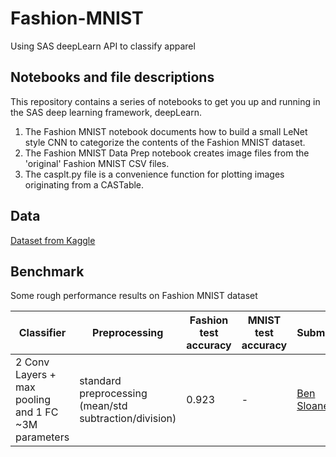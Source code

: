 # Fashion-MNIST
Using SAS deepLearn API to classify apparel
## Notebooks and file descriptions 
This repository contains a series of notebooks to get you up and running in the SAS deep learning framework, deepLearn. 
1. The Fashion MNIST notebook documents how to build a small LeNet style CNN to categorize the contents of the Fashion MNIST dataset. 
2. The Fashion MNIST Data Prep notebook creates image files from the 'original' Fashion MNIST CSV files. 
3. The casplt.py file is a convenience function for plotting images originating from a CASTable. 
## Data 
[Dataset from Kaggle](https://www.kaggle.com/zalando-research/fashionmnist)
## Benchmark 
Some rough performance results on Fashion MNIST dataset

| Classifier | Preprocessing | Fashion test accuracy | MNIST test accuracy | Submitter| Code |
| --- | --- | --- | --- | --- |--- |
|2 Conv Layers + max pooling and 1 FC ~3M parameters | standard preprocessing (mean/std subtraction/division) | 0.923 | - | [Ben Sloane](https://github.com/bensloane) | [:link:]() |
